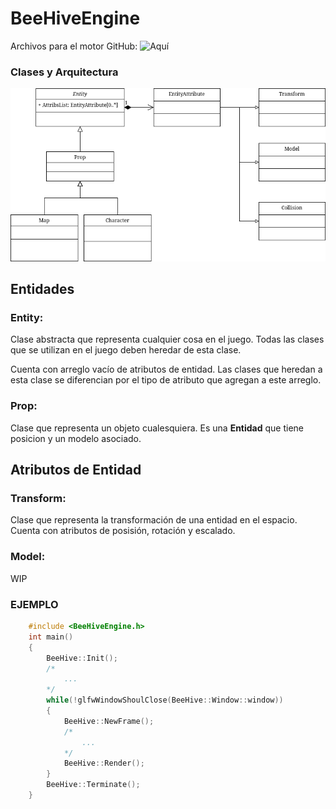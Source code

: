 # BeeHiveEngine
Archivos para el motor
GitHub: ![Aquí](https://github.com/pavelLuciano/BeeHiveEngine)
### Clases y Arquitectura
![Diagrama de Clases](images/classDiag.png)

## Entidades

### Entity:
Clase abstracta que representa cualquier cosa en el juego. Todas las clases que se utilizan en el juego deben heredar de esta clase. 

Cuenta con arreglo vacío de atributos de entidad. Las clases que heredan a esta clase se diferencian por el tipo de atributo que agregan a este arreglo.

### Prop:
Clase que representa un objeto cualesquiera. Es una __Entidad__ que tiene posicion y un modelo asociado.


## Atributos de Entidad

### Transform:
Clase que representa la transformación de una entidad en el espacio. Cuenta con atributos de posisión, rotación y escalado.

### Model:

WIP

### EJEMPLO

```cpp
    #include <BeeHiveEngine.h>
    int main()
    {
        BeeHive::Init();
        /*
            ...
        */ 
        while(!glfwWindowShoulClose(BeeHive::Window::window))
        {
            BeeHive::NewFrame();
            /*
                ...
            */
            BeeHive::Render();
        }
        BeeHive::Terminate();
    }
```


